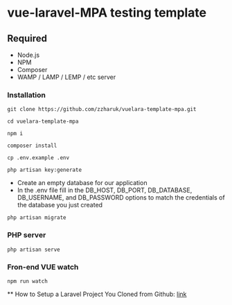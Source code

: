 # vue-laravel-MPA testing template

## Required
+ Node.js
+ NPM
+ Composer
+ WAMP / LAMP / LEMP / etc server

### Installation
```
git clone https://github.com/zzharuk/vuelara-template-mpa.git
```
```
cd vuelara-template-mpa
```
```
npm i
```
```
composer install
```
```
cp .env.example .env
```
```
php artisan key:generate
```
- Create an empty database for our application
- In the .env file fill in the DB_HOST, DB_PORT, DB_DATABASE, DB_USERNAME, and DB_PASSWORD options to match the credentials of the database you just created
```
php artisan migrate
```
### PHP server
```
php artisan serve
```
### Fron-end VUE watch
```
npm run watch
```

** How to Setup a Laravel Project You Cloned from Github: [link](https://devmarketer.io/learn/setup-laravel-project-cloned-github-com/)